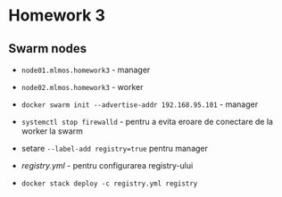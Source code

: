 # Homework 3

## Swarm nodes
* `node01.mlmos.homework3` - manager
* `node02.mlmos.homework3` - worker

* `docker swarm init --advertise-addr 192.168.95.101` - manager
* `systemctl stop firewalld` - pentru a evita eroare de conectare de la worker la swarm
* setare `--label-add registry=true` pentru manager
* *registry.yml* - pentru configurarea registry-ului
* `docker stack deploy -c registry.yml registry`

